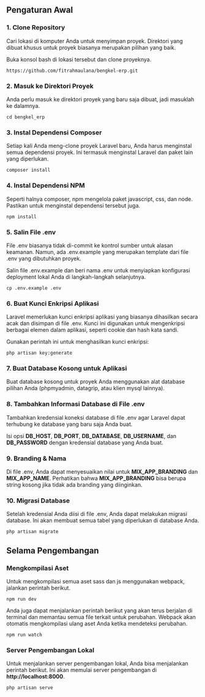 ## Pengaturan Awal

### 1. Clone Repository
Cari lokasi di komputer Anda untuk menyimpan proyek. Direktori yang dibuat khusus untuk proyek biasanya merupakan pilihan yang baik.

Buka konsol bash di lokasi tersebut dan clone proyeknya.

`https://github.com/fitrahmaulana/bengkel-erp.git`

### 2. Masuk ke Direktori Proyek
Anda perlu masuk ke direktori proyek yang baru saja dibuat, jadi masuklah ke dalamnya.

`cd bengkel_erp`

### 3. Instal Dependensi Composer
Setiap kali Anda meng-clone proyek Laravel baru, Anda harus menginstal semua dependensi proyek. Ini termasuk menginstal Laravel dan paket lain yang diperlukan.

`composer install`

### 4. Instal Dependensi NPM
Seperti halnya composer, npm mengelola paket javascript, css, dan node. Pastikan untuk menginstal dependensi tersebut juga.

`npm install`

### 5. Salin File .env
File .env biasanya tidak di-commit ke kontrol sumber untuk alasan keamanan. Namun, ada .env.example yang merupakan template dari file .env yang dibutuhkan proyek.

Salin file .env.example dan beri nama .env untuk menyiapkan konfigurasi deployment lokal Anda di langkah-langkah selanjutnya.

`cp .env.example .env`

### 6. Buat Kunci Enkripsi Aplikasi
Laravel memerlukan kunci enkripsi aplikasi yang biasanya dihasilkan secara acak dan disimpan di file .env. Kunci ini digunakan untuk mengenkripsi berbagai elemen dalam aplikasi, seperti cookie dan hash kata sandi.

Gunakan perintah ini untuk menghasilkan kunci enkripsi:

`php artisan key:generate`

### 7. Buat Database Kosong untuk Aplikasi
Buat database kosong untuk proyek Anda menggunakan alat database pilihan Anda (phpmyadmin, datagrip, atau klien mysql lainnya).

### 8. Tambahkan Informasi Database di File .env
Tambahkan kredensial koneksi database di file .env agar Laravel dapat terhubung ke database yang baru saja Anda buat.

Isi opsi **DB_HOST**, **DB_PORT**, **DB_DATABASE**, **DB_USERNAME**, dan **DB_PASSWORD** dengan kredensial database yang Anda buat.

### 9. Branding & Nama
Di file .env, Anda dapat menyesuaikan nilai untuk **MIX_APP_BRANDING** dan **MIX_APP_NAME**. Perhatikan bahwa **MIX_APP_BRANDING** bisa berupa string kosong jika tidak ada branding yang diinginkan.

### 10. Migrasi Database
Setelah kredensial Anda diisi di file .env, Anda dapat melakukan migrasi database. Ini akan membuat semua tabel yang diperlukan di database Anda.

`php artisan migrate`

## Selama Pengembangan

### Mengkompilasi Aset
Untuk mengkompilasi semua aset sass dan js menggunakan webpack, jalankan perintah berikut.

`npm run dev`

Anda juga dapat menjalankan perintah berikut yang akan terus berjalan di terminal dan memantau semua file terkait untuk perubahan. Webpack akan otomatis mengkompilasi ulang aset Anda ketika mendeteksi perubahan.

`npm run watch`

### Server Pengembangan Lokal
Untuk menjalankan server pengembangan lokal, Anda bisa menjalankan perintah berikut. Ini akan memulai server pengembangan di **http://localhost:8000**.

`php artisan serve`
